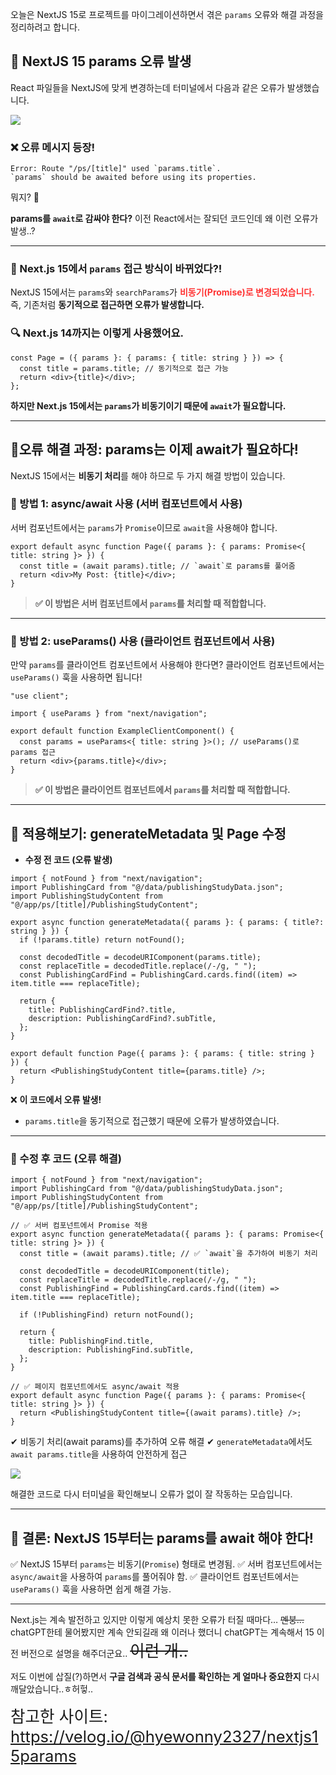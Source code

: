 오늘은 NextJS 15로 프로젝트를 마이그레이션하면서 겪은 `params` 오류와 해결 과정을 정리하려고 합니다.

## 🦮 NextJS 15 params 오류 발생
React 파일들을 NextJS에 맞게 변경하는데 터미널에서 다음과 같은 오류가 발생했습니다.

<img src="/images/publishing_study/22/image1.webp"/>

### ❌ 오류 메시지 등장!

```shell
Error: Route "/ps/[title]" used `params.title`. 
`params` should be awaited before using its properties.
```

뭐지? 🤔

**params를 `await`로 감싸야 한다?**
이전 React에서는 잘되던 코드인데 왜 이런 오류가 발생..?

***

### 🦄 Next.js 15에서 `params` 접근 방식이 바뀌었다?!

NextJS 15에서는 `params`와 `searchParams`가 <span style='color: #ff3333'>**비동기(Promise)로 변경되었습니다.**</span>
즉, 기존처럼 **동기적으로 접근하면 오류가 발생합니다.**

### 🔍 Next.js 14까지는 이렇게 사용했어요.
```tsx
const Page = ({ params }: { params: { title: string } }) => {
  const title = params.title; // 동기적으로 접근 가능
  return <div>{title}</div>;
};
```
**하지만 Next.js 15에서는 `params`가 비동기이기 때문에 `await`가 필요합니다.**  

***

## 🦮오류 해결 과정: params는 이제 await가 필요하다!

NextJS 15에서는 **비동기 처리**를 해야 하므로 두 가지 해결 방법이 있습니다.

### 🦄 방법 1: async/await 사용 (서버 컴포넌트에서 사용)

서버 컴포넌트에서는 `params`가 `Promise`이므로 `await`을 사용해야 합니다.

```tsx
export default async function Page({ params }: { params: Promise<{ title: string }> }) {
  const title = (await params).title; // `await`로 params를 풀어줌
  return <div>My Post: {title}</div>;
}
```

>**✅ 이 방법은 서버 컴포넌트에서 `params`를 처리할 때 적합합니다.**

***

### 🦄 방법 2: useParams() 사용 (클라이언트 컴포넌트에서 사용)

만약 `params`를 클라이언트 컴포넌트에서 사용해야 한다면?
클라이언트 컴포넌트에서는 `useParams()` 훅을 사용하면 됩니다!

```tsx
"use client";

import { useParams } from "next/navigation";

export default function ExampleClientComponent() {
  const params = useParams<{ title: string }>(); // useParams()로 params 접근
  return <div>{params.title}</div>;
}
```
> **✅ 이 방법은 클라이언트 컴포넌트에서 `params`를 처리할 때 적합합니다.**  

***

## 🦮 적용해보기: generateMetadata 및 Page 수정
* **수정 전 코드 (오류 발생)**
```tsx
import { notFound } from "next/navigation";
import PublishingCard from "@/data/publishingStudyData.json";
import PublishingStudyContent from "@/app/ps/[title]/PublishingStudyContent";

export async function generateMetadata({ params }: { params: { title?: string } }) {
  if (!params.title) return notFound();

  const decodedTitle = decodeURIComponent(params.title);
  const replaceTitle = decodedTitle.replace(/-/g, " ");
  const PublishingCardFind = PublishingCard.cards.find((item) => item.title === replaceTitle);

  return {
    title: PublishingCardFind?.title,
    description: PublishingCardFind?.subTitle,
  };
}

export default function Page({ params }: { params: { title: string } }) {
  return <PublishingStudyContent title={params.title} />;
}
```

❌ **이 코드에서 오류 발생!**  

* `params.title`을 동기적으로 접근했기 때문에 오류가 발생하였습니다.

***

### 🦄 수정 후 코드 (오류 해결)
```tsx
import { notFound } from "next/navigation";
import PublishingCard from "@/data/publishingStudyData.json";
import PublishingStudyContent from "@/app/ps/[title]/PublishingStudyContent";

// ✅ 서버 컴포넌트에서 Promise 적용
export async function generateMetadata({ params }: { params: Promise<{ title: string }> }) {
  const title = (await params).title; // ✅ `await`을 추가하여 비동기 처리

  const decodedTitle = decodeURIComponent(title);
  const replaceTitle = decodedTitle.replace(/-/g, " ");
  const PublishingFind = PublishingCard.cards.find((item) => item.title === replaceTitle);

  if (!PublishingFind) return notFound();

  return {
    title: PublishingFind.title,
    description: PublishingFind.subTitle,
  };
}

// ✅ 페이지 컴포넌트에서도 async/await 적용
export default async function Page({ params }: { params: Promise<{ title: string }> }) {
  return <PublishingStudyContent title={(await params).title} />;
}
```
✔ 비동기 처리(await params)를 추가하여 오류 해결
✔ `generateMetadata`에서도 `await params.title`을 사용하여 안전하게 접근

<img src="/images/publishing_study/22/image2.webp"/>

해결한 코드로 다시 터미널을 확인해보니 오류가 없이 잘 작동하는 모습입니다.

***

## 🦮 결론: NextJS 15부터는 params를 await 해야 한다!

✅ NextJS 15부터 `params`는 비동기(`Promise`) 형태로 변경됨.
✅ 서버 컴포넌트에서는 `async/await`을 사용하여 `params`를 풀어줘야 함.
✅ 클라이언트 컴포넌트에서는 `useParams()` 훅을 사용하면 쉽게 해결 가능.

***

Next.js는 계속 발전하고 있지만 이렇게 예상치 못한 오류가 터질 때마다… <s>멘붕...</s>
chatGPT한테 물어봤지만 계속 안되길래 왜 이러나 했더니 chatGPT는 계속해서 15 이전 버전으로 설명을 해주더군요.. <s style="font-size: 1.6rem;">이런 개..</s>

저도 이번에 삽질(?)하면서 **구글 검색과 공식 문서를 확인하는 게 얼마나 중요한지** 다시 깨달았습니다..ㅎ허헣..

<span style="font-size: 1.6rem">참고한 사이트: <a href="https://velog.io/@hyewonny2327/nextjs15params" target="_blank" rel="noopener noreferrer">https://velog.io/@hyewonny2327/nextjs15params</a></span>